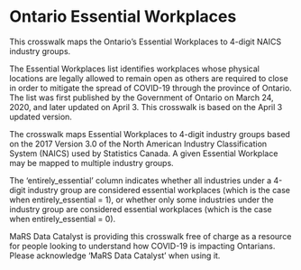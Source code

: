 # Ontario Essential Workplaces

This crosswalk maps the Ontario’s Essential Workplaces to 4-digit NAICS industry groups.

The Essential Workplaces list identifies workplaces whose physical locations are legally allowed to remain open as others are required to close in order to mitigate the spread of COVID-19 through the province of Ontario. The list was first published by the Government of Ontario on March 24, 2020, and later updated on April 3. This crosswalk is based on the April 3 updated version.

The crosswalk maps Essential Workplaces to 4-digit industry groups based on the 2017 Version 3.0 of the North American Industry Classification System (NAICS) used by Statistics Canada. A given Essential Workplace may be mapped to multiple industry groups.

The ‘entirely_essential’ column indicates whether all industries under a 4-digit industry group are considered essential workplaces (which is the case when entirely_essential = 1), or whether only some  industries under the industry group are considered essential workplaces (which is the case when entirely_essential = 0).

MaRS Data Catalyst is providing this crosswalk free of charge as a resource for people looking to understand how COVID-19 is impacting Ontarians. Please acknowledge ‘MaRS Data Catalyst’ when using it.
